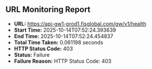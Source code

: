 ## URL Monitoring Report

- **URL:** https://api-gw1-prod1.fisglobal.com/gw/v1/health
- **Start Time:** 2025-10-14T07:52:24.393639
- **End Time:** 2025-10-14T07:52:24.454837
- **Total Time Taken:** 0.061198 seconds
- **HTTP Status Code:** 403
- **Status:** Failure
- **Failure Reason:** HTTP Status Code: 403
